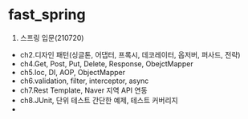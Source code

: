 # fast_spring
 
 1. 스프링 입문(210720)
  - ch2.디자인 패턴(싱글톤, 어댑터, 프록시, 데코레이터, 옵저버, 퍼사드, 전략)
  - ch4.Get, Post, Put, Delete, Response, ObejctMapper
  - ch5.Ioc, DI, AOP, ObjectMapper
  - ch6.validation, filter, interceptor, async
  - ch7.Rest Template, Naver 지역 API 연동
  - ch8.JUnit, 단위 테스트 간단한 예제, 테스트 커버리지
  - 
